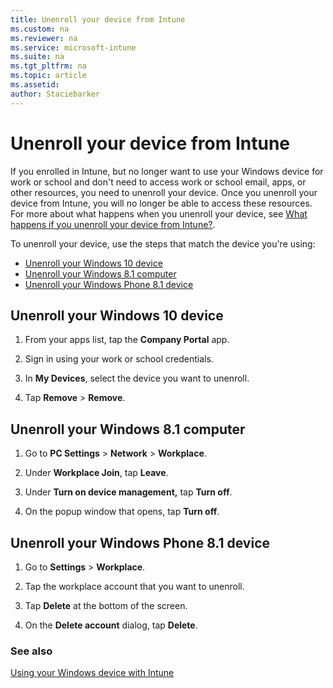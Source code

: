 ```yaml
---
title: Unenroll your device from Intune
ms.custom: na
ms.reviewer: na
ms.service: microsoft-intune
ms.suite: na
ms.tgt_pltfrm: na
ms.topic: article
ms.assetid: 
author: Staciebarker
---
```


# Unenroll your device from Intune

If you enrolled in Intune, but no longer want to use your Windows device for work or school and don't need to access work or school email, apps, or other resources, you need to unenroll your device.   Once you unenroll your device from Intune, you will no longer be able to access these resources. For more about what happens when you unenroll your device, see [What happens if you unenroll your device from Intune?](what-happens-if-you-unenroll-your-device-from-intune-windows.md).

To unenroll your device, use the steps that match the device you're using:

-	[Unenroll your Windows 10 device](unenroll-your-windows-10-device)
-	[Unenroll your Windows 8.1 computer](unenroll-your-windows-8.1-computer)
-	[Unenroll your Windows Phone 8.1 device](unenroll-your-windows-phone-8.1-device)

## Unenroll your Windows 10 device

1.  From your apps list, tap the **Company Portal** app.

2.  Sign in using your work or school credentials.

3.  In **My Devices**, select the device you want to unenroll.

4.  Tap **Remove** &gt; **Remove**.

## Unenroll your Windows 8.1 computer

1.  Go to **PC Settings** &gt; **Network** &gt; **Workplace**.

2.  Under **Workplace Join**, tap **Leave**.

3.  Under **Turn on device management,** tap **Turn off**.

4.  On the popup window that opens, tap **Turn off**.

## Unenroll your Windows Phone 8.1 device

1.  Go to **Settings** &gt; **Workplace**.

2.  Tap the workplace account that you want to unenroll.

3.  Tap **Delete** at the bottom of the screen.

4.  On the **Delete account** dialog, tap **Delete**.

### See also
[Using your Windows device with Intune](using-your-windows-device-with-intune.md)
